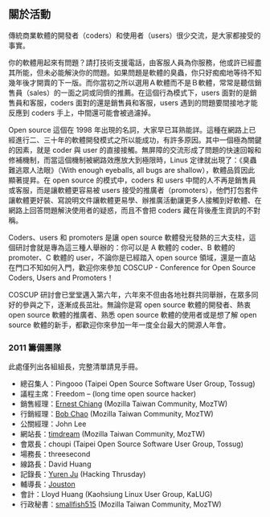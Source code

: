 ## 關於活動

傳統商業軟體的開發者（coders）和使用者（users）很少交流，是大家都接受的事實。

你的軟體用起來有問題？請打技術支援電話，由客服人員為你服務，他或許已經盡其所能，但未必能解決你的問題。如果問題是軟體的臭蟲，你只好痴痴地等待不知幾年後才開賣的下一版。而你當初之所以選用Ａ軟體而不是Ｂ軟體，常常是聽信銷售員（sales）的一面之詞或同儕的推薦。在這個行為模式下，users 面對的是銷售員和客服，coders 面對的還是銷售員和客服，users 遇到的問題要間接地才能反應到 coders 手上，中間還可能會被過濾掉。

Open source 這個在 1998 年出現的名詞，大家早已耳熟能詳。這種在網路上已經進行二、三十年的軟體開發模式之所以能成功，有許多原因。其中一個極為關鍵的因素，就是 coder 與 user 的直接接觸。無屏障的交流形成了問題的快速回報和修補機制，而當這個機制被網路效應放大到極限時，Linus 定律就出現了：《臭蟲難逃眾人法眼》（With enough eyeballs, all bugs are shallow），軟體品質因此顯著提昇。在 open source 的模式中，coders 和 users 中間的人不再是銷售員或客服，而是讓軟體更容易被 users 接受的推廣者（promoters），他們打包套件讓軟體更好裝、寫說明文件讓軟體更易學、辦推廣活動讓更多人接觸到好軟體、在網路上回答問題解決使用者的疑惑，而且不會把 coders 藏在背後產生資訊的不對稱。

Coders、users 和 promoters 是讓 open source 軟體發光發熱的三大支柱，這個研討會就是專為這三種人舉辦的：你可以是 A 軟體的 coder、B 軟體的 promoter、C 軟體的 user，不論你是已經踏入 open source 領域，還是一直站在門口不知如何入門，歡迎你來參加 COSCUP - Conference for Open Source Coders, Users and Promoters！

COSCUP 研討會已堂堂邁入第六年，六年來不但由各地社群共同舉辦，在眾多同好的參與之下，逐漸成長茁壯。無論你是寫 open source 軟體的開發者、熱衷 open source 軟體的推廣者、熟悉 open source 軟體的使用者或是想了解 open source 軟體的新手，都歡迎你來參加一年一度全台最大的開源人年會。

### 2011 籌備團隊

此處僅列出各組組長，完整清單請見手冊。

* 總召集人：Pingooo (Taipei Open Source Software User Group, Tossug)
* 議程主席：Freedom – (long time open source hacker)
* 銷售經理：[Ernest Chiang](http://blog.ernestchiang.com/) (Mozilla Taiwan Community, MozTW)
* 行銷經理：[Bob Chao](http://blog.bobchao.net/) (Mozilla Taiwan Community, MozTW)
* 公關經理：John Lee
* 網站長：[timdream](http://timc.idv.tw/) (Mozilla Taiwan Community, MozTW)
* 會眾長：choupi (Taipei Open Source Software User Group, Tossug)
* 場務長：threesecond
* 線路長：David Huang
* 記錄長：[Yuren Ju](http://yurinfore.blogspot.com/) (Hacking Thrusday)
* 輔導長：[Jouston](http://jouston.net/)
* 會計：Lloyd Huang (Kaohsiung Linux User Group, KaLUG)
* 行政秘書：[smallfish515](https://www.facebook.com/smallfish515) (Mozilla Taiwan Community, MozTW)
